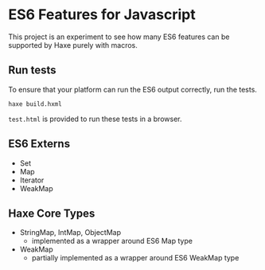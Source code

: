 # ES6 Features for Javascript

This project is an experiment to see how many ES6 features can be supported by Haxe purely with macros.

## Run tests

To ensure that your platform can run the ES6 output correctly, run the tests.

    haxe build.hxml

`test.html` is provided to run these tests in a browser.

## ES6 Externs
- Set
- Map
- Iterator
- WeakMap

## Haxe Core Types
- StringMap, IntMap, ObjectMap
    - implemented as a wrapper around ES6 Map type
- WeakMap
    - partially implemented as a wrapper around ES6 WeakMap type
